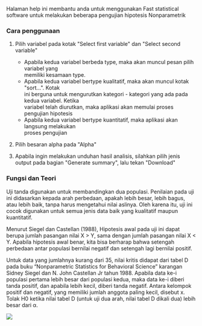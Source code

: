 Halaman help ini membantu anda untuk menggunakan Fast statistical software untuk melakukan beberapa pengujian hipotesis Nonparametrik

### Cara penggunaan 

1. Pilih variabel pada kotak "Select first variable" dan "Select second variable" <br/>
   - Apabila kedua variabel berbeda type, maka akan muncul pesan pilih variabel yang <br/>
	 memiliki kesamaan type. <br/>
   - Apabila kedua variabel bertype kualitatif, maka akan muncul kotak "sort...". Kotak<br/>
     ini berguna untuk mengurutkan kategori - kategori yang ada pada kedua variabel. Ketika<br/>
	 variabel telah diurutkan, maka aplikasi akan memulai proses pengujian hipotesis<br/>
   - Apabila kedua variabel bertype kuantitatif, maka aplikasi akan langsung melakukan <br/>
     proses pengujian
	
2. Pilih besaran alpha pada "Alpha"

3. Apabila ingin melakukan unduhan hasil analisis, silahkan pilih jenis output pada bagian "Generate summary", lalu tekan "Download"


### Fungsi dan Teori

Uji tanda digunakan untuk membandingkan  dua populasi. Penilaian pada uji ini didasarkan kepada arah perbedaan, apakah lebih besar, lebih bagus, atau lebih baik, tanpa harus mengetahui nilai aslinya. Oleh karena itu, uji ini cocok digunakan untuk semua jenis data baik yang kualitatif maupun kuantitatif. 

Menurut Siegel dan Castellan (1988), Hipotesis awal pada uji ini dapat berupa jumlah pasangan nilai X > Y, sama dengan jumlah pasangan nilai X < Y. Apabila hipotesis awal benar, kita bisa berharap bahwa setengah  perbedaan antar populasi  bernilai negatif dan setengah lagi bernilai positif. 

Untuk data yang jumlahnya kurang dari 35, nilai kritis didapat dari tabel D pada buku “Nonparametric Statistics for Behavioral Science” karangan Sidney Siegel dan N. John Castellan Jr tahun 1988. Apabila data ke-i populasi pertama lebih besar dari populasi kedua, maka data ke-i diberi tanda positif, dan apabila lebih kecil, diberi tanda negatif. Antara kelompok positif dan negatif, yang memiliki jumlah anggota paling kecil, disebut x. Tolak H0 ketika nilai tabel D (untuk uji dua arah, nilai tabel D dikali dua) lebih besar dari α. 

![](figures/nonpar/sign.png)<br/> 




